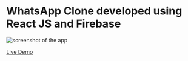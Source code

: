 # WhatsApp Clone developed using React JS and Firebase

![screenshot of the app](https://raw.githubusercontent.com/praveenorugantitech/praveenorugantitech-reactjs-projects/master/0_Projects/praveenorugantitech-whatsapp-clone/src/images/screenshot.PNG "WhatsApp Clone")


[Live Demo](https://praveenoruganti-whatsapp.firebaseapp.com/)




